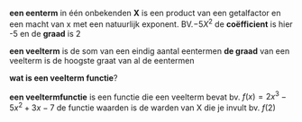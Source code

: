 


**een eenterm** in één onbekenden **X** is een product van een getalfactor en een macht van x met een natuurlijk exponent. BV.$-5X^2$
de **coëfficient** is hier -5 en de **graad** is 2

**een veelterm** is de som van een eindig aantal eentermen
**de graad** van een veelterm is de hoogste graat van al de eentermen

**wat is een veelterm functie**?

**een veeltermfunctie** is een functie die een veelterm bevat
bv. $f(x) = 2x^3 - 5x^2 + 3x - 7$
de functie waarden is de warden van X die je invult
bv. $f(2)$ 



